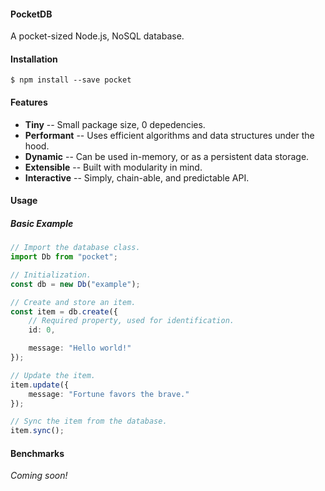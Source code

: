 #### PocketDB

A pocket-sized Node.js, NoSQL database.

#### Installation

```shell
$ npm install --save pocket
```

#### Features

* **Tiny** -- Small package size, 0 depedencies.
* **Performant** -- Uses efficient algorithms and data structures under the hood.
* **Dynamic** -- Can be used in-memory, or as a persistent data storage.
* **Extensible** -- Built with modularity in mind.
* **Interactive** -- Simply, chain-able, and predictable API.

#### Usage

##### Basic Example
```ts
// Import the database class.
import Db from "pocket";

// Initialization.
const db = new Db("example");

// Create and store an item.
const item = db.create({
    // Required property, used for identification.
    id: 0,

    message: "Hello world!"
});

// Update the item.
item.update({
    message: "Fortune favors the brave."
});

// Sync the item from the database.
item.sync();
```

#### Benchmarks

*Coming soon!*
